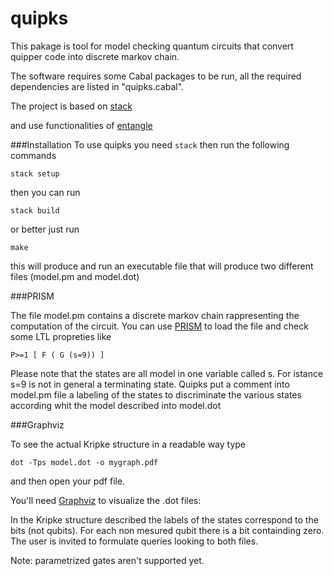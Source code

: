 # quipks

This pakage is tool for model checking quantum circuits that convert quipper code into discrete markov chain.

The software requires some Cabal packages to be run, all the required dependencies are listed in "quipks.cabal".

The project is based on [stack](https://docs.haskellstack.org/en/stable/README/)

and use functionalities of [entangle](https://github.com/miniBill/entangle)

###Installation
To use quipks you need `stack`
then run the following commands

```
stack setup
```
then you can run 
```
stack build
```
or better just run
```
make
```
this will produce and run an executable file that will produce two different files (model.pm and model.dot)

###PRISM

The file model.pm contains a discrete markov chain rappresenting the computation of the circuit.
You can use [PRISM](http://www.prismmodelchecker.org/) to load the file and check some LTL propreties like
```
P>=1 [ F ( G (s=9)) ]
```
Please note that the states are all model in one variable called s.
For istance s=9 is not in general a terminating state. 
Quipks put a comment into model.pm file a labeling of the states to discriminate the various states according whit the model described into model.dot

###Graphviz

To see the actual  Kripke structure in a readable way type
```
dot -Tps model.dot -o mygraph.pdf  
```
and then open your pdf file.  

You'll need [Graphviz](http://www.graphviz.org/) to visualize the .dot files:     

In the Kripke structure described the labels of the states correspond to the bits (not qubits).
For each non mesured qubit there is a bit containding zero.
The user is invited to formulate queries looking to both files.

Note: parametrized gates aren't supported yet.
